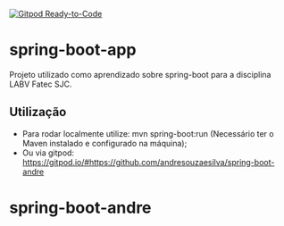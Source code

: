 [![Gitpod Ready-to-Code](https://img.shields.io/badge/Gitpod-Ready--to--Code-blue?logo=gitpod)](https://gitpod.io/#https://github.com/andresouzaesilva/spring-boot-andre)

# spring-boot-app

Projeto utilizado como aprendizado sobre spring-boot para a disciplina LABV Fatec SJC.
## Utilização
- Para rodar localmente utilize: mvn spring-boot:run (Necessário ter o Maven instalado e configurado na máquina);  
- Ou via gitpod: https://gitpod.io/#https://github.com/andresouzaesilva/spring-boot-andre
# spring-boot-andre
